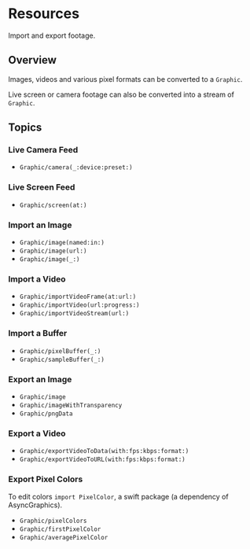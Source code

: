 # Resources

Import and export footage. 

## Overview

Images, videos and various pixel formats can be converted to a ``Graphic``.

Live screen or camera footage can also be converted into a stream of ``Graphic``.

## Topics

### Live Camera Feed

- ``Graphic/camera(_:device:preset:)``

### Live Screen Feed

- ``Graphic/screen(at:)``

### Import an Image

- ``Graphic/image(named:in:)``
- ``Graphic/image(url:)``
- ``Graphic/image(_:)``

### Import a Video

- ``Graphic/importVideoFrame(at:url:)``
- ``Graphic/importVideo(url:progress:)``
- ``Graphic/importVideoStream(url:)``

### Import a Buffer

- ``Graphic/pixelBuffer(_:)``
- ``Graphic/sampleBuffer(_:)``

### Export an Image

- ``Graphic/image``
- ``Graphic/imageWithTransparency``
- ``Graphic/pngData``

### Export a Video

- ``Graphic/exportVideoToData(with:fps:kbps:format:)``
- ``Graphic/exportVideoToURL(with:fps:kbps:format:)``

### Export Pixel Colors

To edit colors `import PixelColor`, a swift package (a dependency of AsyncGraphics).

- ``Graphic/pixelColors``
- ``Graphic/firstPixelColor``
- ``Graphic/averagePixelColor``
